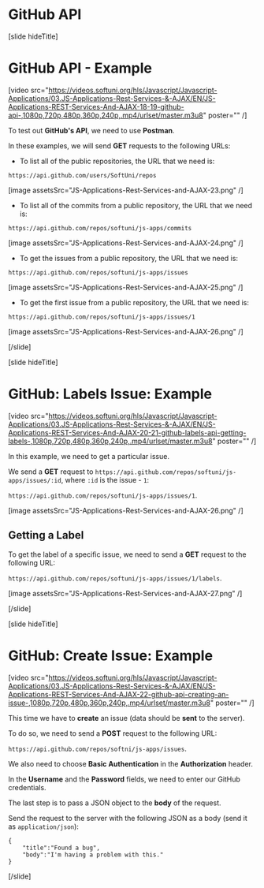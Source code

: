 # GitHub API

[slide hideTitle]

# GitHub API - Example

[video src="https://videos.softuni.org/hls/Javascript/Javascript-Applications/03.JS-Applications-Rest-Services-&-AJAX/EN/JS-Applications-REST-Services-And-AJAX-18-19-github-api-,1080p,720p,480p,360p,240p,.mp4/urlset/master.m3u8" poster="" /]

To test out **GitHub's API**, we need to use **Postman**.

In these examples, we will send **GET** requests to the following URLs:

- To list all of the public repositories, the URL that we need is: 

`https://api.github.com/users/SoftUni/repos`

[image assetsSrc="JS-Applications-Rest-Services-and-AJAX-23.png" /]

- To list all of the commits from a public repository, the URL that we need is: 

`https://api.github.com/repos/softuni/js-apps/commits`

[image assetsSrc="JS-Applications-Rest-Services-and-AJAX-24.png" /]

- To get the issues from a public repository, the URL that we need is: 

`https://api.github.com/repos/softuni/js-apps/issues`

[image assetsSrc="JS-Applications-Rest-Services-and-AJAX-25.png" /]

- To get the first issue from a public repository, the URL that we need is: 

`https://api.github.com/repos/softuni/js-apps/issues/1`

[image assetsSrc="JS-Applications-Rest-Services-and-AJAX-26.png" /]

[/slide]

[slide hideTitle]

# GitHub: Labels Issue: Example

[video src="https://videos.softuni.org/hls/Javascript/Javascript-Applications/03.JS-Applications-Rest-Services-&-AJAX/EN/JS-Applications-REST-Services-And-AJAX-20-21-github-labels-api-getting-labels-,1080p,720p,480p,360p,240p,.mp4/urlset/master.m3u8" poster="" /]

In this example, we need to get a particular issue.

We send a **GET** request to `https://api.github.com/repos/softuni/js-apps/issues/:id`, where `:id` is the issue - `1`:

`https://api.github.com/repos/softuni/js-apps/issues/1`.

[image assetsSrc="JS-Applications-Rest-Services-and-AJAX-26.png" /]

## Getting a Label

To get the label of a specific issue, we need to send a **GET** request to the following URL: 

`https://api.github.com/repos/softuni/js-apps/issues/1/labels`.

[image assetsSrc="JS-Applications-Rest-Services-and-AJAX-27.png" /]

[/slide]

[slide hideTitle]

# GitHub: Create Issue: Example

[video src="https://videos.softuni.org/hls/Javascript/Javascript-Applications/03.JS-Applications-Rest-Services-&-AJAX/EN/JS-Applications-REST-Services-And-AJAX-22-github-api-creating-an-issue-,1080p,720p,480p,360p,240p,.mp4/urlset/master.m3u8" poster="" /]


This time we have to **create** an issue (data should be **sent** to the server). 

To do so, we need to send a **POST** request to the following URL: 

`https://api.github.com/repos/softni/js-apps/issues`.

We also need to choose **Basic Authentication** in the **Authorization** header. 

In the **Username** and the **Password** fields, we need to enter our GitHub credentials.

The last step is to pass a JSON object to the **body** of the request.

Send the request to the server with the following JSON as a body (send it as `application/json`): 

```
{
    "title":"Found a bug",
    "body":"I'm having a problem with this."
}
```

[/slide]
